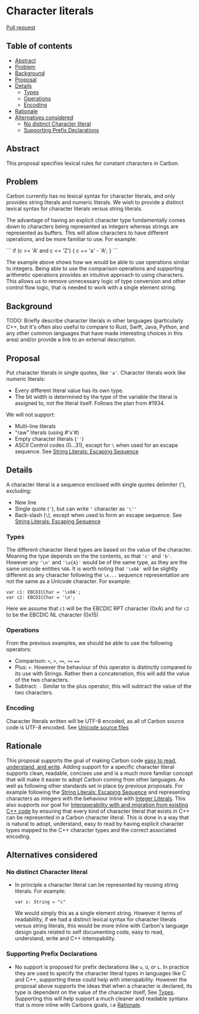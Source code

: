 # Character literals

<!--
Part of the Carbon Language project, under the Apache License v2.0 with LLVM
Exceptions. See /LICENSE for license information.
SPDX-License-Identifier: Apache-2.0 WITH LLVM-exception
-->

[Pull request](https://github.com/carbon-language/carbon-lang/pull/1964)

<!-- toc -->

## Table of contents

-   [Abstract](#abstract)
-   [Problem](#problem)
-   [Background](#background)
-   [Proposal](#proposal)
-   [Details](#details)
    -   [Types](#types)
    -   [Operations](#operations)
    -   [Encoding](#encoding)
-   [Rationale](#rationale)
-   [Alternatives considered](#alternatives-considered)
    -   [No distinct Character literal](#no-distinct-character-literal)
    -   [Supporting Prefix Declarations](#supporting-prefix-declarations)

<!-- tocstop -->

## Abstract

This proposal specifies lexical rules for constant characters in Carbon.

## Problem

Carbon currently has no lexical syntax for character literals, and only provides
string literals and numeric literals. We wish to provide a distinct lexical syntax
for character literals versus string literals.

The advantage of having an explicit character type fundamentally comes down to
characters being represented as integers whereas strings are represented as
buffers. This will allow characters to have different operations, and be more
familiar to use. For example:

\```
if (c >= 'A' and c <= 'Z') {
  c += 'a' - 'A';
}
\```

The example above shows how we would be able to use operations similar to
integers. Being able to use the comparison operations and supporting arithmetic
operations provides an intuitive approach to using characters. This allows us to
remove unnecessary logic of type conversion and other control flow logic, that
is needed to work with a single element string.

## Background

TODO: Briefly describe character literals in other languages (particularly C++, but it's often also useful to compare to Rust, Swift, Java, Python, and any other common languages that have made interesting choices in this area) and/or provide a link to an external description.

## Proposal

Put character literals in single quotes, like `'a'`. Character literals work
like numeric literals:

-   Every different literal value has its own type.
-   The bit width is determined by the type of the variable the literal is
    assigned to, not the literal itself. Follows the plan from #1934.


We will not support:

-   Multi-line literals
-   "raw" literals (using #'x'#)
-   Empty character literals (`''`)
-   ASCII Control codes (0...31), except for `\` when used for an escape
    sequence. See
    [String Literals: Escaping Sequence](https://github.com/carbon-language/carbon-lang/blob/trunk/proposals/p0199.md#escape-sequences-1)

## Details

A character literal is a sequence enclosed with single quotes delimiter ('),
excluding:

-   New line
-   Single quote (`'`), but can write `'` character as `'\''`
-   Back-slash (`\`), except when used to form an escape sequence. See
    [String Literals: Escaping Sequence](https://github.com/carbon-language/carbon-lang/blob/trunk/proposals/p0199.md#escape-sequences-1)

### Types

The different character literal types are based on the value of the character.
Meaning the type depends on the the contents, so that `'c'` and `'b'`. However
any `'\n'` and `'\u{A}'` would be of the same type, as they are the same unicode
entities `%0A`. It is worth noting that `'\x0A'` will be slightly different as
any character following the `\x...` sequence representation are not the same as
a Unicode character. For example:

```
var c1: EBCDICChar = '\x0A';
var c2: EBCDICChar = '\n';
```

Here we assume that `c1` will be the EBCDIC RPT character (0xA) and for `c2` to
be the EBCDIC NL character (0x15)

### Operations

From the previous examples, we should be able to use the following operators:

-   Comparison: `<`, `>`, `<=`, `>=` `==`
-   Plus: `+`. However the behaviour of this operator is distinctly compared to
    its use with Strings. Rather then a concatenation, this will add the value
    of the two characters.
-   Subtract: `-` Similar to the plus operator, this will subtract the value of
    the two characters.

### Encoding

Character literals written will be UTF-8 encoded, as all of Carbon source code
is UTF-8 encoded. See
[Unicode source files](https://github.com/carbon-language/carbon-lang/blob/trunk/proposals/p0142.md#character-encoding)

## Rationale

This proposal supports the goal of making Carbon code
[easy to read, understand, and write](/docs/project/goals.md#code-that-is-easy-to-read-understand-and-write).
Adding support for a specific character literal supports clean, readable,
concises use and is a much more familiar concept that will make it easier to
adopt Carbon coming from other languages. As well as following other standards
set in place by previous proposals. For example following the
[String Literals: Escaping Sequence](https://github.com/carbon-language/carbon-lang/blob/trunk/proposals/p0199.md#escape-sequences-1)
and representing characters as integers with the behaviour inline with
[Integer Literals](https://github.com/carbon-language/carbon-lang/blob/trunk/proposals/p0143.md).
This also supports our goal for
[Interoperability with and migration from existing C++ code](/docs/project/goals.md#interoperability-with-and-migration-from-existing-c-code)
by ensuring that every kind of character literal that exists in C++ can be
represented in a Carbon character literal. This is done in a way that is natural
to adopt, understand, easy to read by having explicit character types mapped to
the C++ character types and the correct associated encoding.

## Alternatives considered

### No distinct Character literal

-   In principle a character literal can be represented by reusing string
    literals. For example:
    ```
    var s: String = "c"
    ```
    We would simply this as a single element string. However it terms of
    readablility, if we had a distinct lexical syntax for character literals
    versus string literals, this would be more inline with Carbon's language
    design goals related to self documenting code, easy to read, understand,
    write and C++ interopability.

### Supporting Prefix Declarations

-   No support is proposed for prefix declarations like `u`, `U`, or `L`. In
    practice they are used to specify the character literal types in languages
    like C and C++, supporting these could help with interopability. However the
    proposal above supports the ideas that when a character is declared, its
    type is dependent on the value of the character itself, See [Types](#types).
    Supporting this will help support a much cleaner and readable syntanx that
    is more inline with Carbons goals, i.e [Rationale](#rationale).
